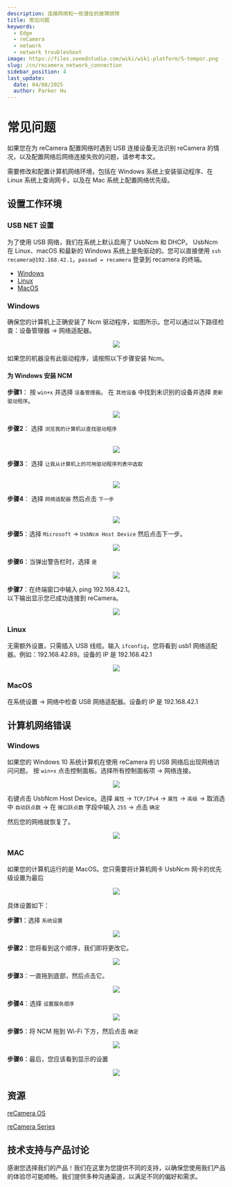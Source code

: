 ```yaml
---
description: 连接网络和一些潜在的故障排除
title: 常见问题
keywords:
  - Edge
  - reCamera
  - network
  - network troubleshoot
image: https://files.seeedstudio.com/wiki/wiki-platform/S-tempor.png
slug: /cn/recamera_network_connection
sidebar_position: 4
last_update:
  date: 04/08/2025
  author: Parker Hu
---
```


# 常见问题

如果您在为 reCamera 配置网络时遇到 USB 连接设备无法识别 reCamera 的情况，以及配置网络后网络连接失败的问题，请参考本文。

需要修改和配置计算机网络环境，包括在 Windows 系统上安装驱动程序、在 Linux 系统上查询网卡，以及在 Mac 系统上配置网络优先级。

## 设置工作环境

### USB NET 设置

为了使用 USB 网络，我们在系统上默认启用了 UsbNcm 和 DHCP。
UsbNcm 在 Linux、macOS 和最新的 Windows 系统上是免驱动的。您可以直接使用 `ssh recamera@192.168.42.1`，`passwd = recamera` 登录到 recamera 的终端。

- [Windows](#jump1)
- [Linux](#jump2)
- [MacOS](#jump3)

### <span id="jump1"> Windows </span>

确保您的计算机上正确安装了 Ncm 驱动程序，如图所示。您可以通过以下路径检查：设备管理器 -> 网络适配器。

<div align="center"><img width={600} src="https://files.seeedstudio.com/wiki/reCamera/002.png" /></div>

如果您的机器没有此驱动程序，请按照以下步骤安装 Ncm。

#### 为 Windows 安装 NCM

**步骤1**：
按 `win+x` 并选择 `设备管理器`。
在 `其他设备` 中找到未识别的设备并选择 `更新驱动程序`。
<div align="center"><img width={600} src="https://files.seeedstudio.com/wiki/reCamera/003.png" /></div>

**步骤2**：
选择 `浏览我的计算机以查找驱动程序`

<br />

<div align="center"><img width={600} src="https://files.seeedstudio.com/wiki/reCamera/004.png" /></div>

**步骤3**：
选择 `让我从计算机上的可用驱动程序列表中选取`

<br />

<div align="center"><img width={600} src="https://files.seeedstudio.com/wiki/reCamera/005.png" /></div>

**步骤4**：
选择 `网络适配器` 然后点击 `下一步`

<br />

<div align="center"><img width={600} src="https://files.seeedstudio.com/wiki/reCamera/014.png" /></div>

**步骤5**：选择 `Microsoft` -> `UsbNcm Host Device` 然后点击下一步。

<div align="center"><img width={600} src="https://files.seeedstudio.com/wiki/reCamera/006.png" /></div>

**步骤6**：当弹出警告栏时，选择 `是`

<div align="center"><img width={600} src="https://files.seeedstudio.com/wiki/reCamera/007.png" /></div>

**步骤7**：在终端窗口中输入 ping 192.168.42.1。
<br />
以下输出显示您已成功连接到 reCamera。

<div align="center"><img width={600} src="https://files.seeedstudio.com/wiki/reCamera/008.png" /></div>

### <span id="jump2"> Linux </span>

无需额外设置，只需插入 USB 线缆。输入 `ifconfig`，您将看到 usb1 网络适配器。例如：192.168.42.89。设备的 IP 是 192.168.42.1

<div align="center"><img width={600} src="https://files.seeedstudio.com/wiki/reCamera/009.png" /></div>

### <span id="jump3"> MacOS </span>

在系统设置 -> 网络中检查 USB 网络适配器。设备的 IP 是 192.168.42.1

## 计算机网络错误

### Windows

如果您的 Windows 10 系统计算机在使用 reCamera 的 USB 网络后出现网络访问问题。
按 `win+x` 点击控制面板。选择所有控制面板项 -> 网络连接。
<div align="center"><img width={600} src="https://files.seeedstudio.com/wiki/reCamera/010.png" /></div>

右键点击 UsbNcm Host Device。选择 `属性` -> `TCP/IPv4` -> `属性` -> `高级` -> 取消选中 `自动跃点数` -> 在 `接口跃点数` 字段中输入 `255` -> 点击 `确定`
<br />

然后您的网络就恢复了。
<div align="center"><img width={600} src="https://files.seeedstudio.com/wiki/reCamera/011.png" /></div>

### MAC

如果您的计算机运行的是 MacOS。您只需要将计算机网卡 UsbNcm 网卡的优先级设置为最后

<div align="center"><img width={600} src="https://files.seeedstudio.com/wiki/reCamera/012.png" /></div>

具体设置如下：

**步骤1**：选择 `系统设置`

<div align="center"><img width={600} src="https://files.seeedstudio.com/wiki/reCamera/015.png" /></div>

**步骤2**：您将看到这个顺序，我们即将更改它。

<div align="center"><img width={600} src="https://files.seeedstudio.com/wiki/reCamera/016.png" /></div>

**步骤3**：一直拖到底部，然后点击它。

<div align="center"><img width={600} src="https://files.seeedstudio.com/wiki/reCamera/017.png" /></div>

**步骤4**：选择 `设置服务顺序`

<div align="center"><img width={600} src="https://files.seeedstudio.com/wiki/reCamera/018.png" /></div>

**步骤5**：将 NCM 拖到 Wi-Fi 下方，然后点击 `确定`

<div align="center"><img width={600} src="https://files.seeedstudio.com/wiki/reCamera/019.png" /></div>

**步骤6**：最后，您应该看到显示的设置

<div align="center"><img width={600} src="https://files.seeedstudio.com/wiki/reCamera/020.png" /></div>

## 资源

[reCamera OS](https://github.com/Seeed-Studio/reCamera-OS)

[reCamera Series](https://github.com/Seeed-Studio/OSHW-reCamera-Series)

## 技术支持与产品讨论

感谢您选择我们的产品！我们在这里为您提供不同的支持，以确保您使用我们产品的体验尽可能顺畅。我们提供多种沟通渠道，以满足不同的偏好和需求。

<div class="button_tech_support_container">
<a href="https://forum.seeedstudio.com/" class="button_forum"></a>
<a href="https://www.seeedstudio.com/contacts" class="button_email"></a>
</div>

<div class="button_tech_support_container">
<a href="https://discord.gg/eWkprNDMU7" class="button_discord"></a>
<a href="https://github.com/Seeed-Studio/wiki-documents/discussions/69" class="button_discussion"></a>
</div>
